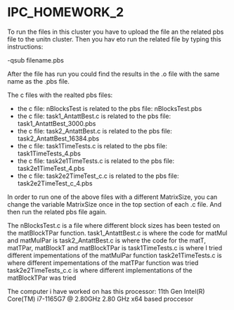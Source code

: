 # IPC_HOMEWORK_2

To run the files in this cluster you have to upload the file an the related pbs file to the unitn cluster. Then you hav eto run the related file by typing this instructions:

-qsub filename.pbs

After the file has run you could find the results in the .o file with the same name as the .pbs file.

The c files with the realted pbs files:
- the c file: nBlocksTest is related to the pbs file: nBlocksTest.pbs
- the c file: task1_AntattBest.c is related to the pbs file: task1_AntattBest_3000.pbs
- the c file: task2_AntattBest.c is related to the pbs file: task2_AntattBest_16384.pbs
- the c file: task1TimeTests.c is related to the pbs file: task1TimeTests_4.pbs
- the c file: task2e1TimeTests.c is related to the pbs file: task2e1TimeTest_4.pbs
- the c file: task2e2TimeTest_c.c is related to the pbs file: task2e2TimeTest_c_4.pbs

In order to run one of the above files with a different MatrixSize, you can change the variable MatrixSize once in the top section of each .c file. And then run the related pbs file again. 

The nBlocksTest.c is a file where different block sizes has been tested on the matBlockTPar function.
task1_AntattBest.c is where the code for matMul and matMulPar is
task2_AntattBest.c is where the code for the matT, matTPar, matBlockT and matBlockTPar is
task1TimeTests.c is where I tried different impementations of the matMulPar function
task2e1TimeTests.c is where different impementations of the matTPar function was tried
task2e2TimeTests_c.c is where different implementations of the matBlockTPar was tried

The computer i have worked on has this processor: 11th Gen Intel(R) Core(TM) i7-1165G7 @ 2.80GHz   2.80 GHz
x64 based proccesor
